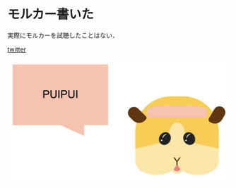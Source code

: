 # モルカー書いた

実際にモルカーを試聴したことはない．  

[twitter](https://twitter.com/takurinton/status/1352652942088650752)  

![](./puipui.jpeg)


